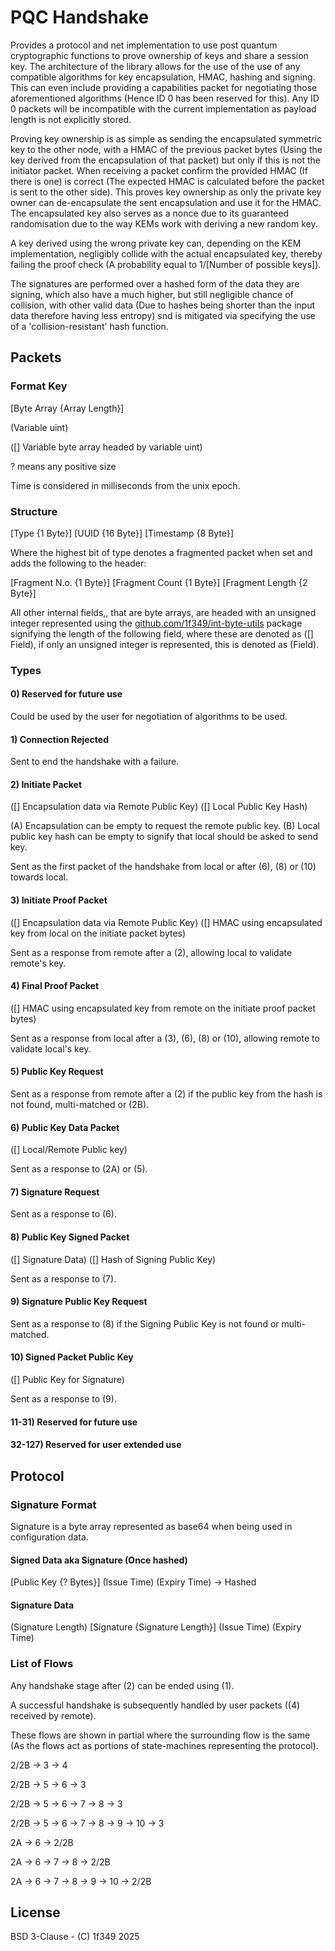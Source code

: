 # PQC Handshake

Provides a protocol and net implementation to use post quantum cryptographic functions to prove ownership of keys and share a session key.
The architecture of the library allows for the use of the use of any compatible algorithms for key encapsulation, HMAC, hashing and signing.
This can even include providing a capabilities packet for negotiating those aforementioned algorithms (Hence ID 0 has been reserved for this).
Any ID 0 packets will be incompatible with the current implementation as payload length is not explicitly stored.

Proving key ownership is as simple as sending the encapsulated symmetric key to the other node, 
with a HMAC of the previous packet bytes 
(Using the key derived from the encapsulation of that packet) 
but only if this is not the initiator packet. 
When receiving a packet confirm the provided HMAC (If there is one) is correct 
(The expected HMAC is calculated before the packet is sent to the other side). 
This proves key ownership as only the private key owner can de-encapsulate the sent encapsulation and use it for the HMAC. 
The encapsulated key also serves as a nonce due to its guaranteed randomisation due to the way KEMs work with deriving a new random key. 

A key derived using the wrong private key can, depending on the KEM implementation, negligibly collide with the actual encapsulated key, 
thereby failing the proof check (A probability equal to 1/[Number of possible keys]). 

The signatures are performed over a hashed form of the data they are signing, 
which also have a much higher, but still negligible chance of collision, 
with other valid data (Due to hashes being shorter than the input data therefore having less entropy)
snd is mitigated via specifying the use of a 'collision-resistant' hash function.

## Packets

### Format Key

[Byte Array {Array Length}]

(Variable uint)

([] Variable byte array headed by variable uint)

? means any positive size

Time is considered in milliseconds from the unix epoch.

### Structure
[Type {1 Byte}] [UUID {16 Byte}] [Timestamp {8 Byte}]

Where the highest bit of type denotes a fragmented packet when set and adds the following to the header:

[Fragment N.o. {1 Byte}] [Fragment Count {1 Byte}] [Fragment Length {2 Byte}]

All other internal fields,, that are byte arrays, 
are headed with an unsigned integer represented using the 
[github.com/1f349/int-byte-utils](https://github.com/1f349/int-byte-utils) package
signifying the length of the following field, where these are denoted as ([] Field), 
if only an unsigned integer is represented, this is denoted as (Field).

### Types

#### 0) Reserved for future use

Could be used by the user for negotiation of algorithms to be used.

#### 1) Connection Rejected

Sent to end the handshake with a failure.

#### 2) Initiate Packet
([] Encapsulation data via Remote Public Key) ([] Local Public Key Hash)

(A) Encapsulation can be empty to request the remote public key.
(B) Local public key hash can be empty to signify that local should be asked to send key.

Sent as the first packet of the handshake from local or after (6), (8) or (10) towards local.

#### 3) Initiate Proof Packet
([] Encapsulation data via Remote Public Key) ([] HMAC using encapsulated key from local on the initiate packet bytes)

Sent as a response from remote after a (2), allowing local to validate remote's key.

#### 4) Final Proof Packet
([] HMAC using encapsulated key from remote on the initiate proof packet bytes)

Sent as a response from local after a (3), (6), (8) or (10), allowing remote to validate local's key.

#### 5) Public Key Request

Sent as a response from remote after a (2) if the public key from the hash is not found, multi-matched or (2B).

#### 6) Public Key Data Packet
([] Local/Remote Public key)

Sent as a response to (2A) or (5).

#### 7) Signature Request

Sent as a response to (6).

#### 8) Public Key Signed Packet
([] Signature Data) ([] Hash of Signing Public Key)

Sent as a response to (7).

#### 9) Signature Public Key Request

Sent as a response to (8) if the Signing Public Key is not found or multi-matched.

#### 10) Signed Packet Public Key
([] Public Key for Signature)

Sent as a response to (9).

#### 11-31) Reserved for future use

#### 32-127) Reserved for user extended use

## Protocol

### Signature Format

Signature is a byte array represented as base64 when being used in configuration data.

#### Signed Data aka Signature (Once hashed)

[Public Key {? Bytes}] (Issue Time) (Expiry Time) -> Hashed

#### Signature Data

(Signature Length) [Signature {Signature Length}] (Issue Time) (Expiry Time)

### List of Flows

Any handshake stage after (2) can be ended using (1).

A successful handshake is subsequently handled by user packets ((4) received by remote).

These flows are shown in partial where the surrounding flow is the same (As the flows act as portions of state-machines representing the protocol).

2/2B -> 3 -> 4

2/2B -> 5 -> 6 -> 3

2/2B -> 5 -> 6 -> 7 -> 8 -> 3

2/2B -> 5 -> 6 -> 7 -> 8 -> 9 -> 10 -> 3

2A -> 6 -> 2/2B

2A -> 6 -> 7 -> 8 -> 2/2B

2A -> 6 -> 7 -> 8 -> 9 -> 10 -> 2/2B

## License
BSD 3-Clause - (C) 1f349 2025
